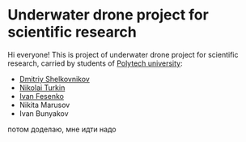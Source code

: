 # Underwater drone project for scientific research
Hi everyone! This is project of underwater drone project for scientific research, carried by students of [Polytech university](https://english.spbstu.ru/):
* [Dmitriy Shelkovnikov](https://github.com/dimkashelk)
* [Nikolai Turkin](https://github.com/urlagushka)
* [Ivan Fesenko](https://github.com/Fesen-chel)
* Nikita Marusov
* Ivan Bunyakov

потом доделаю, мне идти надо
